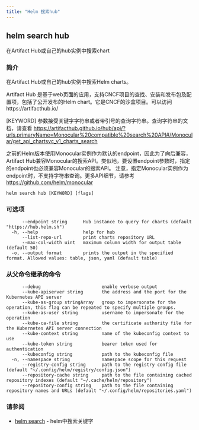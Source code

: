 ```yaml
---
title: "Helm 搜索hub"
---
```


## helm search hub

在Artifact Hub或自己的hub实例中搜索chart

### 简介

在Artifact Hub或自己的hub实例中搜索Helm charts。

Artifact Hub  是基于web页面的应用，支持CNCF项目的查找、安装和发布包及配置项，包括了公开发布的Helm chart。它是CNCF的沙盒项目。可以访问https://artifacthub.io/

[KEYWORD] 参数接受关键字字符串或者带引号的查询字符串。查询字符串的文档，请查看 https://artifacthub.github.io/hub/api/?urls.primaryName=Monocular%20compatible%20search%20API#/Monocular/get_api_chartsvc_v1_charts_search

之前的Helm版本使用Monocular实例作为默认的endpoint，因此为了向后兼容，Artifact
Hub兼容Monocular的搜索API。类似地，要设置endpoint参数时，指定的endpoint也必须兼容Monocular的搜索API。
注意，指定Monocular实例作为endpoint时，不支持字符串查询。更多API细节，请参考 https://github.com/helm/monocular

```shell
helm search hub [KEYWORD] [flags]
```

### 可选项

```shell
      --endpoint string      Hub instance to query for charts (default "https://hub.helm.sh")
  -h, --help                 help for hub
      --list-repo-url        print charts repository URL
      --max-col-width uint   maximum column width for output table (default 50)
  -o, --output format        prints the output in the specified format. Allowed values: table, json, yaml (default table)
```

### 从父命令继承的命令

```shell
      --debug                       enable verbose output
      --kube-apiserver string       the address and the port for the Kubernetes API server
      --kube-as-group stringArray   group to impersonate for the operation, this flag can be repeated to specify multiple groups.
      --kube-as-user string         username to impersonate for the operation
      --kube-ca-file string         the certificate authority file for the Kubernetes API server connection
      --kube-context string         name of the kubeconfig context to use
      --kube-token string           bearer token used for authentication
      --kubeconfig string           path to the kubeconfig file
  -n, --namespace string            namespace scope for this request
      --registry-config string      path to the registry config file (default "~/.config/helm/registry/config.json")
      --repository-cache string     path to the file containing cached repository indexes (default "~/.cache/helm/repository")
      --repository-config string    path to the file containing repository names and URLs (default "~/.config/helm/repositories.yaml")
```

### 请参阅

* [helm search](helm_search.md) - helm中搜索关键字
